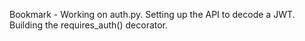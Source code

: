 Bookmark - Working on auth.py. Setting up the API to decode a JWT. Building the requires_auth() decorator.